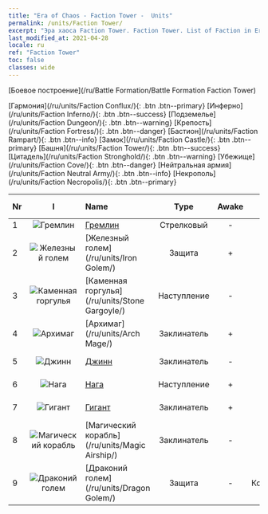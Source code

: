 ```yaml
---
title: "Era of Chaos - Faction Tower -  Units"
permalink: /units/Faction Tower/
excerpt: "Эра хаоса Faction Tower. Faction Tower. List of Faction in Era of Chaos"
last_modified_at: 2021-04-28
locale: ru
ref: "Faction Tower"
toc: false
classes: wide
---
```

  [Боевое построение](/ru/Battle Formation/Battle Formation Faction Tower)

 [Гармония](/ru/units/Faction Conflux/){: .btn .btn--primary} [Инферно](/ru/units/Faction Inferno/){: .btn .btn--success} [Подземелье](/ru/units/Faction Dungeon/){: .btn .btn--warning} [Крепость](/ru/units/Faction Fortress/){: .btn .btn--danger} [Бастион](/ru/units/Faction Rampart/){: .btn .btn--info} [Замок](/ru/units/Faction Castle/){: .btn .btn--primary} [Башня](/ru/units/Faction Tower/){: .btn .btn--success} [Цитадель](/ru/units/Faction Stronghold/){: .btn .btn--warning} [Убежище](/ru/units/Faction Cove/){: .btn .btn--danger} [Нейтральная армия](/ru/units/Faction Neutral Army/){: .btn .btn--info} [Некрополь](/ru/units/Faction Necropolis/){: .btn .btn--primary} 

  | Nr | I |         Name        |   Type   | Awake | Ранг |   Members     |  Stars  | Exclusive | Attack  |     HP    |  Awaken Name  |
  |:---|:-:|:--------------------|:--------:|:-----:|:---------:|:-------------:|:-------:|:---------:|:-------:|:---------:|:--------------|
  | 1 | ![Гремлин](/images/u/ti_xiaoyaojing.jpg) | [Гремлин](/ru/units/Gremlin/) | Стрелковый | - | R | x9 | <i class="fas fa-star"/> | - | 84.4 | 645 |   -   |
  | 2 | ![Железный голем](/images/u/ti_tieren.jpg) | [Железный голем](/ru/units/Iron Golem/) | Защита | + | SR | x9 | <i class="fas fa-star"/><i class="fas fa-star"/> | - | 151.4 | 1850 |  Золотой голем  |
  | 3 | ![Каменная горгулья](/images/u/ti_shixianggui.jpg) | [Каменная горгулья](/ru/units/Stone Gargoyle/) | Наступление | - | SR | x9 | <i class="fas fa-star"/><i class="fas fa-star"/> | - | 48.0 | 300 |    |
  | 4 | ![Архимаг](/images/u/ti_dafashi.jpg) | [Архимаг](/ru/units/Arch Mage/) | Заклинатель | + | SR | x4 | <i class="fas fa-star"/><i class="fas fa-star"/> | - | 54.6 | 1324 |  Архимаг  |
  | 5 | ![Джинн](/images/u/ti_shenguai.jpg) | [Джинн](/ru/units/Genie/) | Заклинатель | - | SR | x4 | <i class="fas fa-star"/><i class="fas fa-star"/><i class="fas fa-star"/> | - | 102.6 | 662 |  Владыка джиннов  |
  | 6 | ![Нага](/images/u/ti_shenv.jpg) | [Нага](/ru/units/Naga/) | Наступление | + | SSR | x1 | <i class="fas fa-star"/><i class="fas fa-star"/><i class="fas fa-star"/> | + | 79.4 | 811 |  Королева нага  |
  | 7 | ![Гигант](/images/u/ti_taitan.jpg) | [Гигант](/ru/units/Giant/) | Заклинатель | + | SSR | x1 | <i class="fas fa-star"/><i class="fas fa-star"/><i class="fas fa-star"/> | - | 792.0 | 5431 |  Вестник грома  |
  | 8 | ![Магический корабль](/images/u/ti_reqiqiu.jpg) | [Магический корабль](/ru/units/Magic Airship/) | Заклинатель | - | SR | x4 | <i class="fas fa-star"/><i class="fas fa-star"/><i class="fas fa-star"/> | - | 208.5 | 1715 |   -   |
  | 9 | ![Драконий голем](/images/u/ti_kuileilong.jpg) | [Драконий голем](/ru/units/Dragon Golem/) | Защита | - | Командующий | x1 | <i class="fas fa-star"/><i class="fas fa-star"/><i class="fas fa-star"/> | - | 396.0 | 9616 |   -   |
